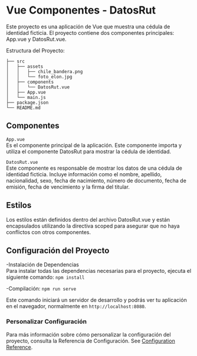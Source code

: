 # Vue Componentes - DatosRut
Este proyecto es una aplicación de Vue que muestra una cédula de identidad ficticia. El proyecto contiene dos componentes principales: App.vue y DatosRut.vue.

Estructura del Proyecto:
```
├── src
│   ├── assets
│   │   ├── chile_bandera.png
│   │   └── foto_elon.jpg
│   ├── components
│   │   └── DatosRut.vue
│   ├── App.vue
│   └── main.js
├── package.json
└── README.md
```

## Componentes
`App.vue`  
Es el componente principal de la aplicación. Este componente importa y utiliza el componente DatosRut para mostrar la cédula de identidad.

`DatosRut.vue`  
Este componente es responsable de mostrar los datos de una cédula de identidad ficticia. Incluye información como el nombre, apellido, nacionalidad, sexo, fecha de nacimiento, número de documento, fecha de emisión, fecha de vencimiento y la firma del titular.

## Estilos
Los estilos están definidos dentro del archivo DatosRut.vue y están encapsulados utilizando la directiva scoped para asegurar que no haya conflictos con otros componentes.

## Configuración del Proyecto
-Instalación de Dependencias  
Para instalar todas las dependencias necesarias para el proyecto, ejecuta el siguiente comando:
`npm install`

-Compilación: `npm run serve`

Este comando iniciará un servidor de desarrollo y podrás ver tu aplicación en el navegador, normalmente en `http://localhost:8080`.

### Personalizar Configuración
Para más información sobre cómo personalizar la configuración del proyecto, consulta la Referencia de Configuración.
See [Configuration Reference](https://cli.vuejs.org/config/).

